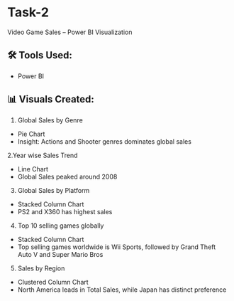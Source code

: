 # Task-2
Video Game Sales – Power BI Visualization

## 🛠 Tools Used:
- Power BI

## 📊 Visuals Created:
1. Global Sales by Genre
 - Pie Chart
 - Insight: Actions and Shooter genres dominates global sales

2.Year wise Sales Trend 
 - Line Chart
 - Global Sales peaked around 2008

3. Global Sales by Platform
 - Stacked Column Chart
 - PS2 and X360 has highest sales

4. Top 10 selling games globally
 - Stacked Column Chart
 -  Top selling games worldwide is Wii Sports, followed by Grand Theft Auto V and Super Mario Bros

5. Sales by Region
 - Clustered Column Chart
 -  North America leads in Total Sales, while Japan has distinct preference
